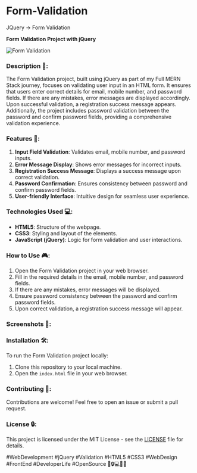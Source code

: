 # Form-Validation
JQuery -> Form Validation

**Form Validation Project with jQuery**

![Form Validation](form-validation.png)

### Description 🚀:
The Form Validation project, built using jQuery as part of my Full MERN Stack journey, focuses on validating user input in an HTML form. It ensures that users enter correct details for email, mobile number, and password fields. If there are any mistakes, error messages are displayed accordingly. Upon successful validation, a registration success message appears. Additionally, the project includes password validation between the password and confirm password fields, providing a comprehensive validation experience.

### Features 🌟:
1. **Input Field Validation**: Validates email, mobile number, and password inputs.
2. **Error Message Display**: Shows error messages for incorrect inputs.
3. **Registration Success Message**: Displays a success message upon correct validation.
4. **Password Confirmation**: Ensures consistency between password and confirm password fields.
5. **User-friendly Interface**: Intuitive design for seamless user experience.

### Technologies Used 💻:
- **HTML5**: Structure of the webpage.
- **CSS3**: Styling and layout of the elements.
- **JavaScript (jQuery)**: Logic for form validation and user interactions.

### How to Use 🎮:
1. Open the Form Validation project in your web browser.
2. Fill in the required details in the email, mobile number, and password fields.
3. If there are any mistakes, error messages will be displayed.
4. Ensure password consistency between the password and confirm password fields.
5. Upon correct validation, a registration success message will appear.

### Screenshots 📸:


### Installation 🛠️:
To run the Form Validation project locally:
1. Clone this repository to your local machine.
2. Open the `index.html` file in your web browser.

### Contributing 🤝:
Contributions are welcome! Feel free to open an issue or submit a pull request.

### License 🔒:
This project is licensed under the MIT License - see the [LICENSE](LICENSE) file for details.

#WebDevelopment #jQuery #Validation #HTML5 #CSS3 #WebDesign #FrontEnd #DeveloperLife #OpenSource 🌟🔒💻🎨📝
